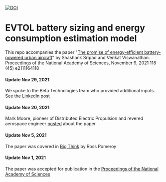 [![DOI](https://zenodo.org/badge/379841695.svg)](https://zenodo.org/badge/latestdoi/379841695)

# EVTOL battery sizing and energy consumption estimation model

This repo accompanies the paper "[The promise of energy-efficient battery-powered urban aircraft](https://doi.org/10.1073/pnas.2111164118)" by Shashank Sripad and Venkat Viswanathan. Proceedings of the National Academy of Sciences, November 9, 2021 118 (45) e2111164118

#### Update Nov 29, 2021
We spoke to the Beta Technologies team who provided additional inputs. See the [LinkedIn post](https://www.linkedin.com/posts/ssripad_were-thrilled-by-all-the-feedback-and-discussions-activity-6871141765634699264-3xaM)

#### Update Nov 20, 2021
Mark Moore, pioneer of Distributed Electric Propulsion and revered aerospace engineer [posted](https://www.linkedin.com/posts/mark-moore-99582787_while-others-have-focused-on-the-emissions-activity-6867855419902099458-IPUf) about the paper

#### Update Nov 5, 2021
The paper was covered in [Big Think](https://bigthink.com/the-future/flying-cars-evtol-aircraft/) by Ross Pomeroy

#### Update Nov 1, 2021
The paper was accepted for publication in the [Proceedings of the National Academy of Sciences](https://doi.org/10.1073/pnas.2111164118)
